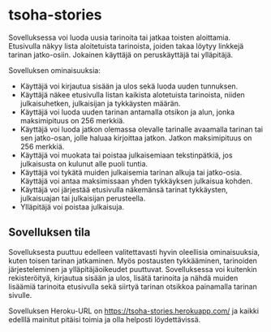 # tsoha-stories

Sovelluksessa voi luoda uusia tarinoita tai jatkaa toisten aloittamia. Etusivulla näkyy lista aloitetuista tarinoista, joiden takaa löytyy linkkejä tarinan jatko-osiin. Jokainen käyttäjä on peruskäyttäjä tai ylläpitäjä.

Sovelluksen ominaisuuksia:
* Käyttäjä voi kirjautua sisään ja ulos sekä luoda uuden tunnuksen.
* Käyttäjä näkee etusivulla listan kaikista alotetuista tarinoista, niiden julkaisuhetken, julkaisijan ja tykkäysten määrän.
* Käyttäjä voi luoda uuden tarinan antamalla otsikon ja alun, jonka maksimipituus on 256 merkkiä.
* Käyttäjä voi luoda jatkon olemassa olevalle tarinalle avaamalla tarinan tai sen jatko-osan, jolle haluaa kirjoittaa jatkon. Jatkon maksimipituus on 256 merkkiä.
* Käyttäjä voi muokata tai poistaa julkaisemiaan tekstinpätkiä, jos julkaisusta on kulunut alle puoli tuntia.
* Käyttäjä voi tykätä muiden julkaisemia tarinan alkuja tai jatko-osia. Käyttäjä voi antaa maksimissaan yhden tykkäyksen julkaisua kohden.
* Käyttäjä voi järjestää etusivulla näkemänsä tarinat tykkäysten, julkaisuajan tai julkaisijan perusteella.
* Ylläpitäjä voi poistaa julkaisuja.

## Sovelluksen tila

Sovelluksesta puuttuu edelleen valitettavasti hyvin oleellisia ominaisuuksia, kuten toisen tarinan jatkaminen. Myös postausten tykkääminen, tarinoiden järjesteleminen ja ylläpitäjäoikeudet puuttuvat. Sovelluksessa voi kuitenkin rekisteröityä, kirjautua sisään ja ulos, lisätä tarinoita ja nähdä muiden lisäämiä tarinoita etusivulla sekä siirtyä tarinan otsikkoa painamalla tarinan sivulle.

Sovelluksen Heroku-URL on https://tsoha-stories.herokuapp.com/ ja kaikki edelllä mainitut pitäisi toimia ja olla helposti löydettävissä.

